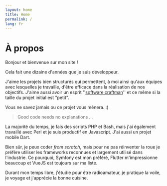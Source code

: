 ```yaml
---
layout: home
title: Home
permalink: /
lang: fr
---
```


# À propos

Bonjour et bienvenue sur mon site !

Cela fait une dizaine d'années que je suis développeur.

J'aime les projets bien structurés qui permettent, à moi ainsi qu'aux équipes avec lesquelles je travaille, d'être efficace dans la réalisation de nos objectifs. J'aime aussi avoir un esprit ''<a href="https://fr.wikipedia.org/wiki/Software_craftsmanship" target="_blank">software craftman</a>'' et ce même si la taille du projet initial est "petit". 

Vous ne savez jamais ou ce projet vous mènera. :)

>
> Good code needs no explanations ...
>

La majorité du temps, je fais des scripts PHP et Bash, mais j'ai également travaillé avec Perl et je suis productif en Javascript. J'ai aussi un projet mobile Dart.

Bien sûr, je peux coder *from scratch*, mais pour ne pas réinventer la roue je préfère utiliser les frameworks reconnues et largement utilisé dans l'industrie. Ce pourquoi, Symfony est mon préféré, Flutter m'impressionne beaucoup et VueJS est toujours sur ma liste.


Durant mon temps libre, j'étudie pour être radioamateur, je pratique la voile, je voyage et j'apprécie la bonne cuisine.
